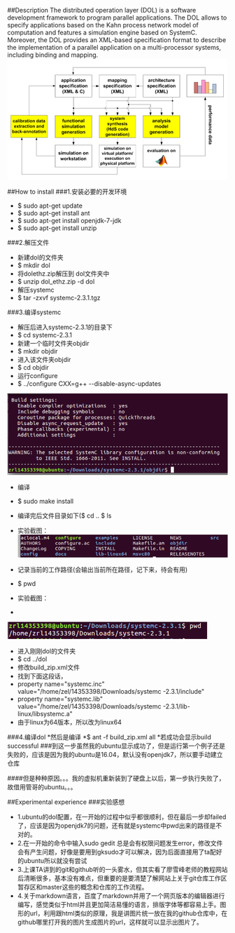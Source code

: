 
##Description
The distributed operation layer (DOL) is a software development framework to program parallel applications. The DOL allows to specify applications based on the Kahn process network model of computation and features a simulation engine based on SystemC. Moreover, the DOL provides an XML-based specification format to describe the implementation of a parallel application on a multi-processor systems, including binding and mapping.
![mahua](https://raw.githubusercontent.com/rowlingggg/ES2016_14353398/master/pic1.png)





##How to install
###1.安装必要的开发环境
 * $    sudo apt-get update
 * $    sudo apt-get install ant
 * $     sudo apt-get install openjdk-7-jdk
 * $    sudo apt-get install unzip



###2.解压文件
 * 新建dol的文件夹 
 * $    mkdir dol
 * 将dolethz.zip解压到 dol文件夹中
 * $	unzip dol_ethz.zip -d dol
 * 解压systemc
 * $	tar -zxvf systemc-2.3.1.tgz


###3.编译systemc
 * 解压后进入systemc-2.3.1的目录下
 * $    cd systemc-2.3.1
 * 新建一个临时文件夹objdir
 * $	mkdir objdir
 * 进入该文件夹objdir
 * $	cd objdir
 * 运行configure
 * $	../configure CXX=g++ --disable-async-updates


![mahua](https://raw.githubusercontent.com/rowlingggg/ES2016_14353398/master/pic2.png)

 * 编译
 * $    sudo make install
 * 编译完后文件目录如下($ cd ..        $ ls
 * 实验截图：
![mahua](https://raw.githubusercontent.com/rowlingggg/ES2016_14353398/master/pic3.png)

 * 记录当前的工作路径(会输出当前所在路径，记下来，待会有用)
 * $    pwd
 * 实验截图：
 *
![mahua](https://raw.githubusercontent.com/rowlingggg/ES2016_14353398/master/pic4.png)

 * 进入刚刚dol的文件夹
 * $    cd ../dol
 * 修改build_zip.xml文件
 * 找到下面这段话，
 * property name="systemc.inc" value="/home/zel/14353398/Downloads/systemc -2.3.1/include"
 * property name="systemc.lib" value="/home/zel/14353398/Downloads/systemc -2.3.1/lib-linux/libsystemc.a"
 * 由于linux为64版本，所以改为linux64


###4.编译dol
*然后是编译
*$    ant -f build_zip.xml all
*若成功会显示build successful
###到这一步虽然我的ubuntu显示成功了，但是运行第一个例子还是失败的，应该是因为我的ubuntu是16.04，默认没有openjdk7，所以要手动建立仓库

####但是种种原因。。。我的虚拟机重新装到了硬盘上以后，第一步执行失败了，故借用管哥的ubuntu。。。


##Experimental experience
###实验感想
* 1.ubuntu的dol配置，在一开始的过程中似乎都很顺利，但在最后一步却failed了，应该是因为openjdk7的问题，还有就是systemc中pwd出来的路径是不对的。
* 2.在一开始的命令中输入sudo gedit 总是会有权限问题发生error，修改文件会有产生问题，好像是要用到gksudo才可以解决，因为后面直接用了ta配好的ubuntu所以就没有尝试
* 3.上课TA讲到的git和github听的一头雾水，但其实看了廖雪峰老师的教程网站后清晰很多，基本没有难点，但重要的是要清楚了解网站上关于git仓库工作区暂存区和master这些的概念和仓库的工作流程。
* 4.关于markdown语言，百度了markdown并用了一个网页版本的编辑器进行编写，感觉类似于html并且更加简洁易懂的语言，排版字体等都容易上手。图形的url，利用跟html类似的原理，我是讲图片统一放在我的github仓库中，在github哪里打开我的图片生成图片的url，这样就可以显示出图片了。

